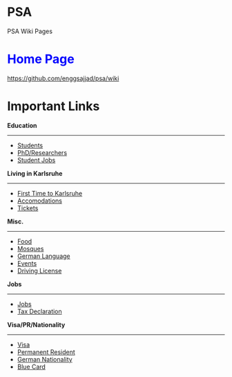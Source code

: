 # PSA
PSA Wiki Pages
#  <span style="color:blue">Home Page</span>
https://github.com/enggsajjad/psa/wiki

# Important Links
**Education**

***

* [Students](https://github.com/enggsajjad/psa/wiki/Students)
* [PhD/Researchers](https://github.com/enggsajjad/psa/wiki/PhD)
* [Student Jobs](https://github.com/enggsajjad/psa/wiki/Student-Jobs)

**Living in Karlsruhe**

***

* [First Time to Karlsruhe](https://github.com/enggsajjad/psa/wiki/First-Time-to-Karlsruhe)
* [Accomodations](https://github.com/enggsajjad/psa/wiki/Accomodation)
* [Tickets](https://github.com/enggsajjad/psa/wiki/Tickets)

**Misc.**

***

* [Food](https://github.com/enggsajjad/psa/wiki/Food)
* [Mosques](https://github.com/enggsajjad/psa/wiki/Mosques)
* [German Language](https://github.com/enggsajjad/psa/wiki/German-Language)
* [Events](https://github.com/enggsajjad/psa/wiki/Events)
* [Driving License](https://github.com/enggsajjad/psa/wiki/Driving-License)

**Jobs**

***

* [Jobs](https://github.com/enggsajjad/psa/wiki/Jobs)
* [Tax Declaration](https://github.com/enggsajjad/psa/wiki/Tax-Declaration)

**Visa/PR/Nationality**

***

* [Visa](https://github.com/enggsajjad/psa/wiki/Visa)
* [Permanent Resident](https://github.com/enggsajjad/psa/wiki/Permanent-Resident)
* [German Nationality](https://github.com/enggsajjad/psa/wiki/German-Nationality)
* [Blue Card](https://github.com/enggsajjad/psa/wiki/Blue-Card)



